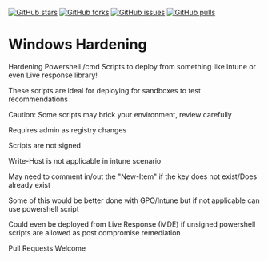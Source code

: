 [![GitHub stars](https://img.shields.io/github/stars/jkerai1/WindowsHardeningScripts?style=flat-square)](https://github.com/jkerai1/WindowsHardeningScripts/stargazers)
[![GitHub forks](https://img.shields.io/github/forks/jkerai1/WindowsHardeningScripts?style=flat-square)](https://github.com/jkerai1/WindowsHardeningScripts/network)
[![GitHub issues](https://img.shields.io/github/issues/jkerai1/WindowsHardeningScripts?style=flat-square)](https://github.com/jkerai1/WindowsHardeningScripts/issues)
[![GitHub pulls](https://img.shields.io/github/issues-pr/jkerai1/WindowsHardeningScripts?style=flat-square)](https://github.com/jkerai1/WindowsHardeningScripts/pulls)
# Windows Hardening  

Hardening Powershell /cmd  Scripts to deploy from something like intune or even Live response library!  

These scripts are ideal for deploying for sandboxes to test recommendations  

Caution: Some scripts may brick your environment, review carefully 

Requires admin as registry changes 

Scripts are not signed 

Write-Host is not applicable in intune scenario  


May need to comment in/out the "New-Item" if the key does not exist/Does already exist

Some of this would be better done with GPO/Intune but if not applicable can use powershell script

Could even be deployed from Live Response (MDE) if unsigned powershell scripts are allowed as post compromise remediation  

Pull Requests Welcome 
